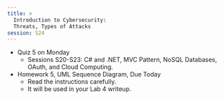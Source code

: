 ```yaml
---
title: >
  Introduction to Cybersecurity:
  Threats, Types of Attacks
session: S24
---
```


* Quiz 5 on Monday
    * Sessions S20-S23: C# and .NET, MVC Pattern, NoSQL Databases, OAuth, and Cloud Computing.
* Homework 5, UML Sequence Diagram, Due Today
    * Read the instructions carefully.
    * It will be used in your Lab 4 writeup.